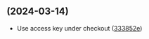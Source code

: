 ##  (2024-03-14)

* Use access key under checkout ([333852e](https://github.com/milhe99/super-fancy-stock-app/commit/333852e))



